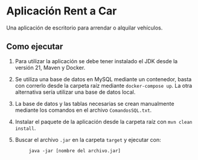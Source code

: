 # Aplicación Rent a Car

Una aplicación de escritorio para arrendar o alquilar vehículos.

## Como ejecutar

1. Para utilizar la aplicación se debe tener instalado el JDK desde la versión 21, Maven y Docker.

2. Se utiliza una base de datos en MySQL mediante un contenedor, basta con correrlo desde la carpeta raíz mediante `docker-compose up`. La otra alternativa sería utilizar una base de datos local.

3. La base de datos y las tablas necesarias se crean manualmente mediante los comandos en el archivo `ComandosSQL.txt`.

4. Instalar el paquete de la aplicación desde la carpeta raíz con `mvn clean install`.

5. Buscar el archivo `.jar` en la carpeta `target` y ejecutar con:

            java -jar [nombre del archivo.jar]
